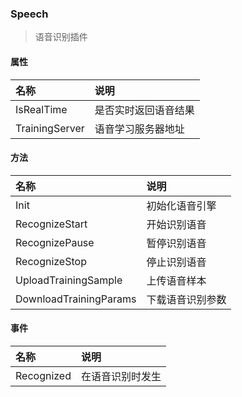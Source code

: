 ### Speech
> 语音识别插件

#### 属性
| 名称 | 说明 |
|:---|:---|
| IsRealTime | 是否实时返回语音结果 |
| TrainingServer | 语音学习服务器地址 |

#### 方法
| 名称 | 说明 |
|:---|:---|
| Init | 初始化语音引擎 |
| RecognizeStart | 开始识别语音 |
| RecognizePause | 暂停识别语音 |
| RecognizeStop | 停止识别语音 |
| UploadTrainingSample | 上传语音样本 |
| DownloadTrainingParams | 下载语音识别参数 |

#### 事件
| 名称 | 说明 |
|:---|:---|
| Recognized | 在语音识别时发生 |